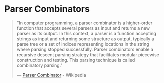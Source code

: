 # Parser Combinators

> "In computer programming, a parser combinator is a higher-order function that accepts 
>  several parsers as input and returns a new parser as its output. In this context, a parser 
>  is a function accepting strings as input and returning some structure as output, typically 
>  a parse tree or a set of indices representing locations in the string where parsing stopped 
>  successfully. Parser combinators enable a recursive descent parsing strategy that facilitates 
>  modular piecewise construction and testing. This parsing technique is called combinatory parsing." 
>
> — [Parser Combinator](https://en.wikipedia.org/wiki/Parser_combinator) - Wikipedia
